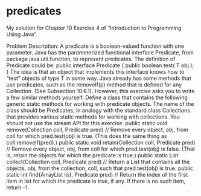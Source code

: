 # predicates
My solution for Chapter 10 Exercise 4 of “Introduction to Programming Using Java”.

Problem Description:
A predicate is a boolean-valued function with one parameter. Java has the parameterized
functional interface Predicate<T>, from package java.util.function, to represent
predicates. The definition of Predicate<T> could be:
public interface Predicate<T> {
public boolean test( T obj );
}
The idea is that an object that implements this interface knows how to “test” objects
of type T in some way. Java already has some methods that use predicates, such as the
removeIf(p) method that is defined for any Collection. (See Subsection 10.6.1). However,
this exercise asks you to write a few similar methods yourself. Define a class that contains
the following generic static methods for working with predicate objects. The name of the
class should be Predicates, in analogy with the standard class Collections that provides
various static methods for working with collections. You should not use the stream API
for this exercise.
public static <T> void remove(Collection<T> coll, Predicate<T> pred)
// Remove every object, obj, from coll for which pred.test(obj) is true.
  (This does the same thing as coll.removeIf(pred).)
public static <T> void retain(Collection<T> coll, Predicate<T> pred)
// Remove every object, obj, from coll for which pred.test(obj) is false.
  (That is, retain the objects for which the predicate is true.)
public static <T> List<T> collect(Collection<T> coll, Predicate<T> pred)
// Return a List that contains all the objects, obj, from the collection, coll, such
  that pred.test(obj) is true.
public static <T> int find(ArrayList<T> list, Predicate<T> pred)
// Return the index of the first item in list for which the predicate is true, if any. 
  If there is no such item, return -1.
